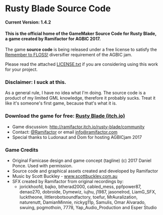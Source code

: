 # Rusty Blade Source Code
**Current Version: 1.4.2**

#### This is the official home of the GameMaker Source Code for Rusty Blade, a game created by Ramifactor for AGBIC 2017.

The game **source code** is being released under a free license to satisfy the [Remember to FLOSS!](http://itch.io/jam/a-game-by-its-cover-2017/topic/140342/diversifiers) diversifier requirement of the AGBIC jam. 

Please read the attached [LICENSE.txt](LICENSE.txt) if you are considering using this work for your project.

### Disclaimer: I suck at this.

As a general rule, I have no idea what I'm doing. The source code is a product of my limited GML knowledge, therefore it probably sucks. Treat it like it's someone's first game, because that's what it is.

### Download the game for free: [Rusty Blade (itch.io)](http://ramifactor.itch.io/rusty-blade)

* Game discussion: http://ramifactor.itch.io/rusty-blade/community
* Contact: [@Ramifactor](http://twitter.com/ramifactor) or email info@ramifactor.com
* Special thanks to Ludonaut and Dom for hosting AGBICjam 2017

### Game Credits
* Original Famicase design and game concept (tagline) (c) 2017 Daniel Ponce. Used with permission.
* Source code and graphical assets created and developed by Ramifactor
* Music by Scott Buckley - www.scottbuckley.com.au
* SFX created by Ramifactor from original recordings by:
  * jorickhoofd, bajko, btherad2000, cabled_mess, ppfpower87, denao270, dobroide, Dymewiz, iujhu, j1987, jasonelrod, LiamG_SFX, lucktheone, littlerobotsoundfactory, toefur, MrAuralization, naturenutt, DamianMinnie, nickyg11p, Samulis, Omar Alvarado, swuing, pogmothoin, 7778, Yap_Audio_Production and Esper Studio




